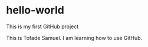 # hello-world
This is my first GitHub project

This is Tofade Samuel. I am learning how to use GitHub.
